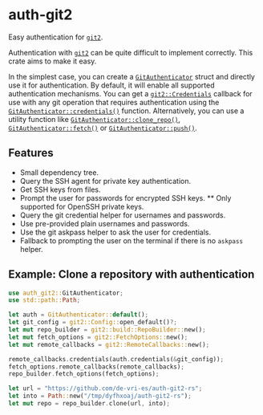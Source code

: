 # auth-git2

Easy authentication for [`git2`].

Authentication with [`git2`] can be quite difficult to implement correctly.
This crate aims to make it easy.

In the simplest case, you can create a [`GitAuthenticator`] struct and directly use it for authentication.
By default, it will enable all supported authentication mechanisms.
You can get a [`git2::Credentials`] callback for use with any git operation that requires authentication using the [`GitAuthenticator::credentials()`] function.
Alternatively, you can use a utility function like [`GitAuthenticator::clone_repo()`], [`GitAuthenticator::fetch()`] or [`GitAuthenticator::push()`].

## Features

* Small dependency tree.
* Query the SSH agent for private key authentication.
* Get SSH keys from files.
* Prompt the user for passwords for encrypted SSH keys.
** Only supported for OpenSSH private keys.
* Query the git credential helper for usernames and passwords.
* Use pre-provided plain usernames and passwords.
* Use the git askpass helper to ask the user for credentials.
* Fallback to prompting the user on the terminal if there is no `askpass` helper.

## Example: Clone a repository with authentication
```rust
use auth_git2::GitAuthenticator;
use std::path::Path;

let auth = GitAuthenticator::default();
let git_config = git2::Config::open_default()?;
let mut repo_builder = git2::build::RepoBuilder::new();
let mut fetch_options = git2::FetchOptions::new();
let mut remote_callbacks = git2::RemoteCallbacks::new();

remote_callbacks.credentials(auth.credentials(&git_config));
fetch_options.remote_callbacks(remote_callbacks);
repo_builder.fetch_options(fetch_options);

let url = "https://github.com/de-vri-es/auth-git2-rs";
let into = Path::new("/tmp/dyfhxoaj/auth-git2-rs");
let mut repo = repo_builder.clone(url, into);
```

[`git2`]: https://docs.rs/git2
[`GitAuthenticator`]: https://docs.rs/auth-git2/latest/git2_auth/struct.GitAuthenticator.html
[`git2::Credentials`]: https://docs.rs/git2/latest/git2/type.Credentials.html
[`GitAuthenticator::credentials()`]: https://docs.rs/auth-git2/latest/git2_auth/struct.GitAuthenticator.html#method.credentials
[`GitAuthenticator::clone_repo()`]: https://docs.rs/auth-git2/latest/git2_auth/struct.GitAuthenticator.html#method.clone_repo
[`GitAuthenticator::fetch()`]: https://docs.rs/auth-git2/latest/git2_auth/struct.GitAuthenticator.html#method.fetch
[`GitAuthenticator::push()`]: https://docs.rs/auth-git2/latest/git2_auth/struct.GitAuthenticator.html#method.push
